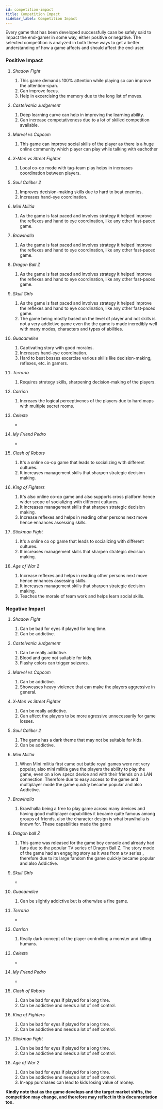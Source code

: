 ```yaml
---
id: competition-impact
title: Competition Impact
sidebar_label: Competition Impact
---
```


Every game that has been developed successfully caan be safely said to impact the end-gamer in some way, either positive or negative.
The selected competition is analyzed in both these ways to get a better understanding of how a game affects and should affect the end-user.


### Positive Impact


1. *Shadow Fight*

    1. This game demands 100% attention while playing so can improve the attention-span.
    2. Can improve focus.
    3. Help in excercising the memory due to the long list of moves. 

2. *Castelvania Judgement*

    1. Deep learning curve can help in improving the learning ability. 
    2. Can increase competativeness due to a lot of skilled competition available.

3. *Marvel vs Capcom*

    1. This game can improve social skills of the player as there is a huge online community which player can play while talking with eachother 

4. *X-Men vs Street Fighter*

    1. Local co-op mode with tag-team play helps in increases coordination between players. 

5. *Soul Caliber 2*

    1. Improves decision-making skills due to hard to beat enemies.
    2. Increases hand-eye coordination.

6. *Mini Militia*

    1. As the game is fast paced and involves strategy it helped improve the reflexes and hand to eye coordination, like any other fast-paced game.

7. *Brawlhalla*

    1. As the game is fast paced and involves strategy it helped improve the reflexes and hand to eye coordination, like any other fast-paced game.

8. *Dragon Ball Z*

    1. As the game is fast paced and involves strategy it helped improve the reflexes and hand to eye coordination, like any other fast-paced game.

9. *Skull Girls*

    1. As the game is fast paced and involves strategy it helped improve the reflexes and hand to eye coordination, like any other fast-paced game.
    2. The game being mostly based on the level of  player and not skills is not a very addictive game even the the game is made incredibly well with many modes, characters and types of abilities.

10. *Guacamelee*

    1. Captivating story with good morales.
    2. Increases hand-eye coordination.
    3. Hard to beat bosses excercise various skills like decision-making, reflexes, etc. in gamers. 

11. *Terraria*

    1. Requires strategy skills, sharpening decision-making of the players.

12. *Carrion*

    1. Increaes the logical perceptivenes of the players due to hard maps with multiple secret rooms.

13. *Celeste*

    -

14. *My Friend Pedro*

    -

15. *Clash of Robots*

    1. It's a online co-op game that leads to socializing with different cultures.
    2. It increases management skills that sharpen strategic decision making.

16. *King of Fighters*

    1.  It's also online co-op game and also supports cross platform hence wider scope of socializing with different cultures.
    2.  It increases management skills that sharpen strategic decision making.
    3.  Increase reflexes and helps in reading other persons next move hence enhances assessing skills.

17. *Stickman Fight*

    1.  It's a online co op game that leads to socializing with different cultures.
    2.  It increases management skills that sharpen strategic decision making.

18. *Age of War 2*

    1. Increase reflexes and helps in reading other persons next move hence enhances assessing skills.
    2. It increases management skills that sharpen strategic decision making.
    3. Teaches the morale of team work and helps learn social skills.


### Negative Impact


1. *Shadow Fight*

    1. Can be bad for eyes if played for long time.
    2. Can be addictive.

2. *Castelvania Judgement*

    1. Can be really addictive. 
    2. Blood and gore not suitable for kids.
    3. Flashy colors can trigger seizures.

3. *Marvel vs Capcom*

    1. Can be addictive.
    2. Showcases heavy violence that can make the players aggressive in general.

4. *X-Men vs Street Fighter*

    1. Can be really addictive.
    2. Can affect the players to be more agressive unnecessarily for game losses.

5. *Soul Caliber 2*

    1. The game has a dark theme that may not be suitable for kids.
    2. Can be addictive.

6. *Mini Militia*

    1. When Mini militia first came out battle royal games were not very popular, also mini militia gave the players the ability to play the game, even on a low specs device and with their friends on a LAN connection. Therefore due to easy access to the game and multiplayer mode the game quickly became popular and also Addictive. 

7. *Brawlhalla*

    1. Brawlhalla being a free to play game across many devices and having good multiplayer capabilities it became quite famous among groups of friends, also the character design is what brawlhalla is known for. These capabilities made the game 

8. *Dragon ball Z*

    1. This game was released for the game boy console and already had fans due to the popular TV series of Dragon Ball Z. The story mode of the game had an engaging story as it was from a tv series ,  therefore due to its large fandom the game quickly became popular and also Addictive. 

9. *Skull Girls*

    -

10. *Guacamelee*

    1. Can be slightly addictive but is otherwise a fine game.

11. *Terraria*

    -

12. *Carrion*

    1. Really dark concept of the player controlling a monster and killing humans.

13. *Celeste*

    -

14. *My Friend Pedro*

    -

15. *Clash of Robots*

    1. Can be bad for eyes if played for a long time.
    2. Can be addictive and needs a lot of self control.

16. *King of Fighters*

    1. Can be bad for eyes if played for a long time.
    2. Can be addictive and needs a lot of self control.    

17. *Stickman Fight*

    1. Can be bad for eyes if played for a long time.
    2. Can be addictive and needs a lot of self control.

18. *Age of War 2*

    1. Can be bad for eyes if played for a long time.
    2. Can be addictive and needs a lot of self control.
    3. In-app purchases can lead to kids losing value of money.


**Kindly note that as the game develops and the target market shifts, the competition may change, and therefore may reflect in this documentation too.**